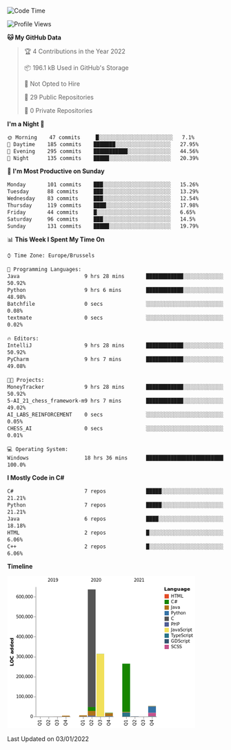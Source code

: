 <!--START_SECTION:waka-->
![Code Time](http://img.shields.io/badge/Code%20Time-110%20hrs%2011%20mins-blue)

![Profile Views](http://img.shields.io/badge/Profile%20Views-0-blue)

**🐱 My GitHub Data** 

> 🏆 4 Contributions in the Year 2022
 > 
> 📦 196.1 kB Used in GitHub's Storage 
 > 
> 🚫 Not Opted to Hire
 > 
> 📜 29 Public Repositories 
 > 
> 🔑 0 Private Repositories  
 > 
**I'm a Night 🦉** 

```text
🌞 Morning    47 commits     █░░░░░░░░░░░░░░░░░░░░░░░░   7.1% 
🌆 Daytime    185 commits    ███████░░░░░░░░░░░░░░░░░░   27.95% 
🌃 Evening    295 commits    ███████████░░░░░░░░░░░░░░   44.56% 
🌙 Night      135 commits    █████░░░░░░░░░░░░░░░░░░░░   20.39%

```
📅 **I'm Most Productive on Sunday** 

```text
Monday       101 commits    ███░░░░░░░░░░░░░░░░░░░░░░   15.26% 
Tuesday      88 commits     ███░░░░░░░░░░░░░░░░░░░░░░   13.29% 
Wednesday    83 commits     ███░░░░░░░░░░░░░░░░░░░░░░   12.54% 
Thursday     119 commits    ████░░░░░░░░░░░░░░░░░░░░░   17.98% 
Friday       44 commits     █░░░░░░░░░░░░░░░░░░░░░░░░   6.65% 
Saturday     96 commits     ███░░░░░░░░░░░░░░░░░░░░░░   14.5% 
Sunday       131 commits    █████░░░░░░░░░░░░░░░░░░░░   19.79%

```


📊 **This Week I Spent My Time On** 

```text
⌚︎ Time Zone: Europe/Brussels

💬 Programming Languages: 
Java                     9 hrs 28 mins       ████████████░░░░░░░░░░░░░   50.92% 
Python                   9 hrs 6 mins        ████████████░░░░░░░░░░░░░   48.98% 
Batchfile                0 secs              ░░░░░░░░░░░░░░░░░░░░░░░░░   0.08% 
textmate                 0 secs              ░░░░░░░░░░░░░░░░░░░░░░░░░   0.02%

🔥 Editors: 
IntelliJ                 9 hrs 28 mins       ████████████░░░░░░░░░░░░░   50.92% 
PyCharm                  9 hrs 7 mins        ████████████░░░░░░░░░░░░░   49.08%

🐱‍💻 Projects: 
MoneyTracker             9 hrs 28 mins       ████████████░░░░░░░░░░░░░   50.92% 
5-AI_21_chess_framework-m9 hrs 7 mins        ████████████░░░░░░░░░░░░░   49.02% 
AI_LABS_REINFORCEMENT    0 secs              ░░░░░░░░░░░░░░░░░░░░░░░░░   0.05% 
CHESS_AI                 0 secs              ░░░░░░░░░░░░░░░░░░░░░░░░░   0.01%

💻 Operating System: 
Windows                  18 hrs 36 mins      █████████████████████████   100.0%

```

**I Mostly Code in C#** 

```text
C#                       7 repos             █████░░░░░░░░░░░░░░░░░░░░   21.21% 
Python                   7 repos             █████░░░░░░░░░░░░░░░░░░░░   21.21% 
Java                     6 repos             ████░░░░░░░░░░░░░░░░░░░░░   18.18% 
HTML                     2 repos             █░░░░░░░░░░░░░░░░░░░░░░░░   6.06% 
C++                      2 repos             █░░░░░░░░░░░░░░░░░░░░░░░░   6.06%

```


**Timeline**

![Chart not found](https://raw.githubusercontent.com/Arafa42/Arafa42/main/charts/bar_graph.png) 


 Last Updated on 03/01/2022
<!--END_SECTION:waka-->


<!-- 
[![Hits](https://hits.seeyoufarm.com/api/count/incr/badge.svg?url=https%3A%2F%2Fgithub.com%2FArafa42&count_bg=%23455AF3&title_bg=%23262D3B&icon=github.svg&icon_color=%23588EF7&title=visitors&edge_flat=false)](https://hits.seeyoufarm.com)
 -->

